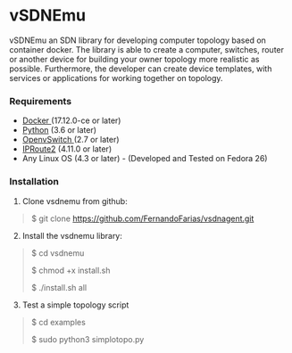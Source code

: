 # vSDNEmu

vSDNEmu  an SDN library for developing computer topology based on container docker. The library is able to create a computer, switches, router or another device for building your owner topology more realistic as possible. Furthermore, the developer can create device templates, with services or applications for working together on topology.

### Requirements 

 - [Docker ](www.docker.com) (17.12.0-ce or later)
 - [Python](www.python.org) (3.6 or later)
 - [OpenvSwitch ](openvswitch.org) (2.7 or later)
 - [IPRoute2](http://kernel.org/pub/linux/utils/net/iproute2/) (4.11.0 or later)
 - Any Linux OS (4.3 or later) - (Developed and Tested on Fedora 26) 

### Installation

1. Clone vsdnemu from github: 
> $ git clone https://github.com/FernandoFarias/vsdnagent.git

2. Install the vsdnemu library:
> $ cd vsdnemu 
> 
>  $ chmod +x install.sh
>  
> $ ./install.sh all 
3. Test a simple topology script
> $ cd examples
>
> $ sudo python3 simplotopo.py
  
